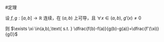 #定理 

设 $f,g:[a,b]\to \mathbb{R}$ 连续，在 $(a,b)$ 上可导，且 $\forall x \in(a,b),\;g'(x)\neq 0$

则 $\exists \xi \in(a,b),\text{ s.t. } \dfrac{f(b)-f(a)}{g(b)-g(a)}=\dfrac{f'(\xi)}{g()}$